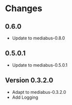 # Changes

## 0.6.0

* Update to mediabus-0.8.0

## 0.5.0.1

* Update to mediabus-0.5.0.1

## Version 0.3.2.0

* Adapt to mediabus-0.3.2.0
* Add Logging

